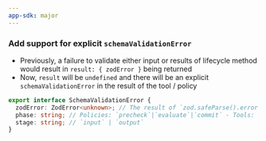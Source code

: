 ```yaml
---
app-sdk: major
---
```


### Add support for explicit `schemaValidationError`

- Previously, a failure to validate either input or results of lifecycle method would result in `result: { zodError }` being returned
- Now, `result` will be `undefined` and there will be an explicit `schemaValidationError` in the result of the tool / policy

```typescript
export interface SchemaValidationError {
  zodError: ZodError<unknown>; // The result of `zod.safeParse().error`
  phase: string; // Policies: `precheck`|`evaluate`|`commit` - Tools: `precheck` | `execute`
  stage: string; // `input` | `output`
}
```
